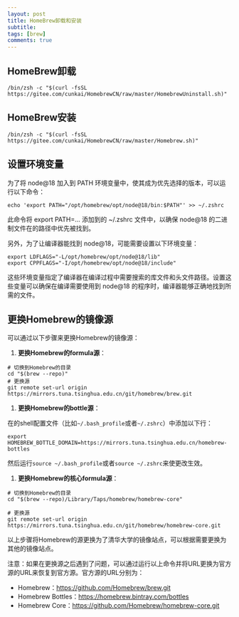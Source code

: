 ```yaml
---
layout: post
title: HomeBrew卸载和安装
subtitle: 
tags: [brew]
comments: true
---
```


## HomeBrew卸载
```shell
/bin/zsh -c "$(curl -fsSL https://gitee.com/cunkai/HomebrewCN/raw/master/HomebrewUninstall.sh)"
```

## HomeBrew安装

```shell
/bin/zsh -c "$(curl -fsSL https://gitee.com/cunkai/HomebrewCN/raw/master/Homebrew.sh)"
```

## 设置环境变量

为了将 node@18 加入到 PATH 环境变量中，使其成为优先选择的版本，可以运行以下命令：
```shell
echo 'export PATH="/opt/homebrew/opt/node@18/bin:$PATH"' >> ~/.zshrc
```
此命令将 export PATH=... 添加到的 ~/.zshrc 文件中，以确保 node@18 的二进制文件在的路径中优先被找到。

另外，为了让编译器能找到 node@18，可能需要设置以下环境变量：


```shell
export LDFLAGS="-L/opt/homebrew/opt/node@18/lib"
export CPPFLAGS="-I/opt/homebrew/opt/node@18/include"
```

这些环境变量指定了编译器在编译过程中需要搜索的库文件和头文件路径。设置这些变量可以确保在编译需要使用到 node@18 的程序时，编译器能够正确地找到所需的文件。


## 更换Homebrew的镜像源
可以通过以下步骤来更换Homebrew的镜像源：
1. **更换Homebrew的formula源**：

```shell
# 切换到Homebrew的目录
cd "$(brew --repo)"
# 更换源
git remote set-url origin https://mirrors.tuna.tsinghua.edu.cn/git/homebrew/brew.git
```

1. **更换Homebrew的bottle源**：

在的shell配置文件（比如`~/.bash_profile`或者`~/.zshrc`）中添加以下行：

```shell
export HOMEBREW_BOTTLE_DOMAIN=https://mirrors.tuna.tsinghua.edu.cn/homebrew-bottles
```

然后运行`source ~/.bash_profile`或者`source ~/.zshrc`来使更改生效。

1. **更换Homebrew的核心formula源**：

```shell
# 切换到Homebrew的目录
cd "$(brew --repo)/Library/Taps/homebrew/homebrew-core"

# 更换源
git remote set-url origin https://mirrors.tuna.tsinghua.edu.cn/git/homebrew/homebrew-core.git
```

以上步骤将Homebrew的源更换为了清华大学的镜像站点，可以根据需要更换为其他的镜像站点。

注意：如果在更换源之后遇到了问题，可以通过运行以上命令并将URL更换为官方源的URL来恢复到官方源。官方源的URL分别为：

- Homebrew：https://github.com/Homebrew/brew.git
- Homebrew Bottles：https://homebrew.bintray.com/bottles
- Homebrew Core：https://github.com/Homebrew/homebrew-core.git